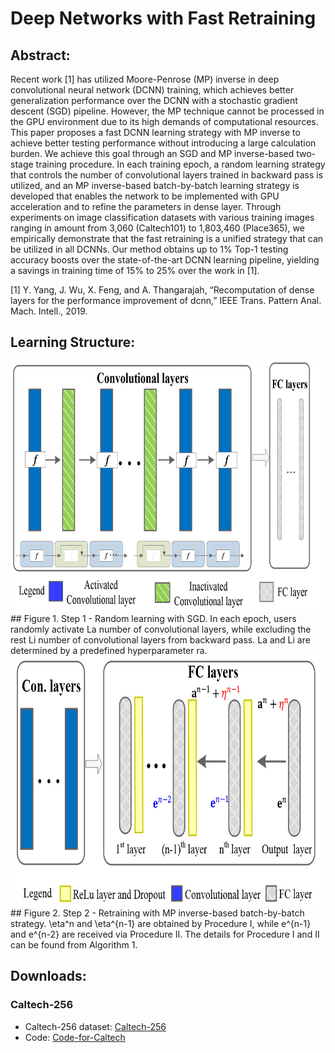 # Deep Networks with Fast Retraining

## Abstract:  

Recent work [1] has utilized Moore-Penrose (MP) inverse in deep convolutional neural network (DCNN) training, which achieves better generalization performance over the DCNN with a stochastic gradient descent (SGD) pipeline. However, the MP technique cannot be processed in the GPU environment due to its high demands of computational resources. This paper proposes a fast DCNN learning strategy with MP inverse to achieve better testing performance without introducing a large calculation burden. We achieve this goal through an SGD and MP inverse-based two-stage training procedure. In each training epoch, a random learning strategy that controls the number of convolutional layers trained in backward pass is utilized, and an MP inverse-based batch-by-batch learning strategy is developed that enables the network to be implemented with GPU acceleration and to refine the parameters in dense layer. Through experiments on image classification datasets with various training images ranging in amount from 3,060 (Caltech101) to 1,803,460 (Place365), we empirically demonstrate that the fast retraining is a unified strategy that can be utilized in all DCNNs. Our method obtains up to 1\% Top-1 testing accuracy boosts over the state-of-the-art DCNN learning pipeline, yielding a savings in training time of 15\% to 25\% over the work in [1].

[1] Y. Yang, J. Wu, X. Feng, and A. Thangarajah, “Recomputation of dense layers for the performance improvement of dcnn,” IEEE Trans. Pattern Anal. Mach. Intell., 2019.

## Learning Structure:

<img src="https://github.com/W1AE/DCNN-FR/blob/master/1.jpg" width="700" height="400" />
## Figure 1. Step 1 - Random learning with SGD. In each epoch, users randomly activate La number of convolutional layers, while excluding the rest Li number of convolutional layers from backward pass. La and Li are determined by a predefined hyperparameter ra.

<img src="https://github.com/W1AE/DCNN-FR/blob/master/2.jpg" width="700" height="400" />
## Figure 2. Step 2 - Retraining with MP inverse-based batch-by-batch strategy. \eta^n and \eta^{n-1} are obtained by Procedure I, while e^{n-1} and e^{n-2} are received via Procedure II. The details for Procedure I and II can be found from Algorithm 1.

## Downloads:
### Caltech-256
* Caltech-256 dataset: [Caltech-256](http://www.vision.caltech.edu/Image_Datasets/Caltech256/#Download)
* Code: [Code-for-Caltech](https://github.com/wandongzhang/FR/blob/master/Demo.zip)

